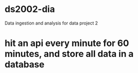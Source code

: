 # ds2002-dia
Data ingestion and analysis for data project 2

# hit an api every minute for 60 minutes, and store all data in a database